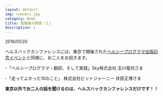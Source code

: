 ```yaml
---
layout: default
img: runners.jpg
category: News
title: 登壇者の発表（１）
description: |
---
```

2016/01/20

ヘルスハックカンファレンスには、東京で開催された[ヘルシープログラマ出版記念イベント](http://connpass.com/event/18312/)と同様に、お二人をお招きます。

-「ヘルシープログラマ・翻訳、そして実践」Sky株式会社 玉川竜司さま

-「走ってよかった10のこと」 株式会社ビットジャーニー 井原正博さま

**東京以外でお二人の話を聞けるのは、ヘルスハックカンファレンスだけです！！**
